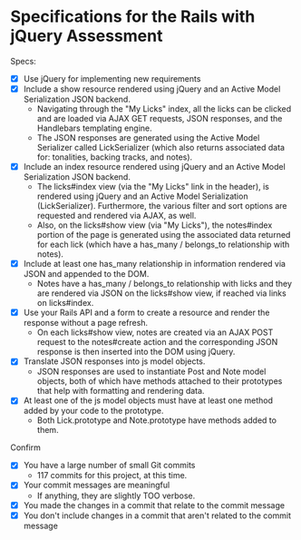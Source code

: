 # Specifications for the Rails with jQuery Assessment

Specs:
- [x] Use jQuery for implementing new requirements
- [x] Include a show resource rendered using jQuery and an Active Model Serialization JSON backend.
  - Navigating through the "My Licks" index, all the licks can be clicked and are loaded via AJAX GET
  requests, JSON responses, and the Handlebars templating engine.
  - The JSON responses are generated using the Active Model Serializer called LickSerializer (which
    also returns associated data for: tonalities, backing tracks, and notes).
- [x] Include an index resource rendered using jQuery and an Active Model Serialization JSON backend.
  - The licks#index view (via the "My Licks" link in the header), is rendered using jQuery and an Active
  Model Serialization (LickSerializer). Furthermore, the various filter and sort options are requested
  and rendered via AJAX, as well.
  - Also, on the licks#show view (via "My Licks"), the notes#index portion of the page is generated using the associated data returned for each lick (which have a has_many / belongs_to relationship with notes).
- [x] Include at least one has_many relationship in information rendered via JSON and appended to the DOM.
  - Notes have a has_many / belongs_to relationship with licks and they are rendered via JSON on the
  licks#show view, if reached via links on licks#index.
- [x] Use your Rails API and a form to create a resource and render the response without a page refresh.
  - On each licks#show view, notes are created via an AJAX POST request to the notes#create action and the corresponding JSON response is then inserted into the DOM using jQuery.
- [x] Translate JSON responses into js model objects.
  - JSON responses are used to instantiate Post and Note model objects, both of which have methods attached
  to their prototypes that help with formatting and rendering data.
- [x] At least one of the js model objects must have at least one method added by your code to the prototype.
  - Both Lick.prototype and Note.prototype have methods added to them.

Confirm
- [x] You have a large number of small Git commits
  - 117 commits for this project, at this time.
- [x] Your commit messages are meaningful
  - If anything, they are slightly TOO verbose.
- [x] You made the changes in a commit that relate to the commit message
- [x] You don't include changes in a commit that aren't related to the commit message
